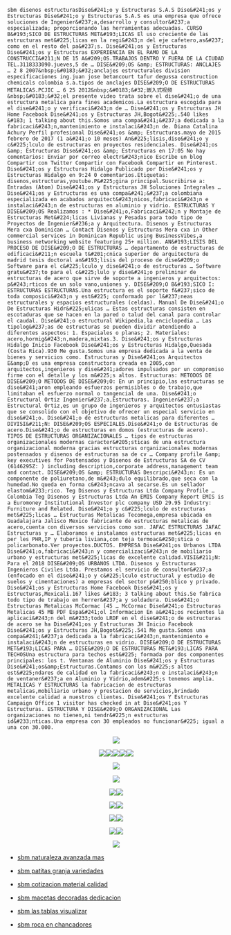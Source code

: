 
```
sbm disenos estructurasDise&#241;o y Estructuras S.A.S Dise&#241;os y Estructuras Dise&#241;o y Estructuras S.A.S es una empresa que ofrece soluciones de Ingenier&#237;a,desarrollo y consultor&#237;a especializada; proporcionando las herramientas adecuadas. CURSO B&#193;SICO DE ESTRUCTURAS MET&#193;LICAS El uso creciente de las estructuras met&#225;licas en la regi&#243;n del eje cafetero,as&#237; como en el resto del pa&#237;s. Dise&#241;os y Estructuras Dise&#241;os y Estructuras EXPERIENCIA EN EL RAMO DE LA CONSTRUCCI&#211;N DE 15 A&#209;OS.TRABAJOS DENTRO Y FUERA DE LA CIUDAD TEL.3118333090.jueves,5 de … DISE&#209;OS &amp; ESTRUCTURAS: ANCLAJES … 2 8 2007&nbsp;&#0183;&#32;anclajes estructurales division especificaciones ing.juan jose betancourt tafur degussa construction chemicals colombia s.a.tipos de anclajes DISE&#209;O DE ESTRUCTURAS METALICAS.PCJIC … 6 25 2012&nbsp;&#0183;&#32;嵌入式视频&nbsp;&#0183;&#32;el presente video trata sobre el dise&#241;o de una estructura metalica para fines academicos.La estructura escogida para el dise&#241;o y verificaci&#243;n de … Dise&#241;os y Estructuras JH Home Facebook Dise&#241;os y Estructuras JH,Bogot&#225;.540 likes &#183; 1 talking about this.Somos una compa&#241;&#237;a dedicada a la fabricaci&#243;n,mantenimiento e instalaci&#243;n de. Diana Catalina Achury Perfil profesional Dise&#241;os &amp; Estructuras.mayo de 2015 febrero de 2017 (1 a&#241;o 10 meses) An&#225;lisis,dise&#241;o y c&#225;lculo de estructuras en proyectos residenciales. Dise&#241;os &amp; Estructuras Dise&#241;os &amp; Estructuras en 17:05 No hay comentarios: Enviar por correo electr&#243;nico Escribe un blog Compartir con Twitter Compartir con Facebook Compartir en Pinterest. Dise&#241;os y Estructuras Hidalgo Publicado por Dise&#241;os y Estructuras Hidalgo en 9:24 0 comentarios.Etiquetas: disenos,estructuras,youtube.P&#225;gina principal.Suscribirse a: Entradas (Atom) Dise&#241;os y Estructuras JH Soluciones Integrales … Dise&#241;os y Estructuras es una compa&#241;&#237;a colombiana especializada en acabados arquitect&#243;nicos,fabricaci&#243;n e instalaci&#243;n de estructuras en aluminio y vidrio. ESTRUCTURAS Y DISE&#209;OS Realizamos : * Dise&#241;o,Fabricaci&#242;n y Montaje de Estructuras Met&#224;licas Livianas y Pesadas para todo tipo de Proyectos de Ingenier&#236;a y Arquitectura. Disenos y Estructuras Mera cxa Dominican … Contact Disenos y Estructuras Mera cxa in Other commercial services in Dominican Republic using BusinessVibes,a business networking website featuring 25+ million. AN&#193;LISIS DEL PROCESO DE DISE&#209;O DE ESTRUCTURAS … departamento de estructuras de edificaci&#211;n escuela t&#201;cnica superior de arquitectura de madrid tesis doctoral an&#193;lisis del proceso de dise&#209;o Software para el c&#225;lculo y dise&#241;o de estructuras … Software gratu&#237;to para el c&#225;lulo y dise&#241;o preliminar de estructuras de acero que sirve de soporte a ingenieros y arquitectos: p&#243;rticos de un solo vano,uniones y. DISE&#209;O B&#193;SICO I: ESTRUCTURAS ESTRUCTURAS.Una estructura es el soporte f&#237;sico de toda composici&#243;n y est&#225; conformado por l&#237;neas estructurales y espacios estructurales (celdas). Manual De Dise&#241;o De Estructuras Hidr&#225;ulicas … Estas estructuras consisten en escotaduras que se hacen en la pared o talud del canal para controlar el caudal. Dise&#241;o estructural Wikipedia,la enciclopedia … Las tipolog&#237;as de estructuras se pueden dividir atendiendo a diferentes aspectos: 1. Espaciales o planas; 2. Materiales: acero,hormig&#243;n,madera,mixtas.3. Dise&#241;os y Estructuras Hidalgo Inicio Facebook Dise&#241;os y Estructuras Hidalgo,Quesada (Costa Rica).930 Me gusta.Somos una empresa dedicada a la venta de bienes y servicios como. Estructuras y Dise&#241;os Arquitectos E&amp;D es una empresa constructora creada en 2005,con arquitectos,ingenieros y dise&#241;adores impulsados por un compromiso firme con el detalle y los m&#225;s altos. Estructuras: METODOS DE DISE&#209;O METODOS DE DISE&#209;O: En un principio,las estructuras se dise&#241;aron empleando esfuerzos permisibles o de trabajo,que limitaban el esfuerzo normal o tangencial de una. Dise&#241;o Estructural Ortiz Ingenier&#237;a,Estructuras. Ingenier&#237;a Estructural Ortiz,es un grupo de ingenieros y arquitectos entusiastas que se consolido con el objetivo de ofrecer un especial servicio en dise&#241;o. Dise&#241;o de estructuras metalicas para diferentes … DIVISI&#211;N: DISE&#209;OS ESPECIALES.Dise&#241;o de Estructuras de acero.Dise&#241;o de estructuras en domos (estructuras de acero). TIPOS DE ESTRUCTURAS ORGANIZACIONALES … tipos de estructuras organizacionales modernas caracter&#205;sticas de una estructura organizacional moderna gracias estructuras organizacionales modernas postensados y disenos de estructuras sa de cv … Company profile &amp; key executives for Postensados y Disenos de Estructuras SA de CV (6146295Z: ) including description,corporate address,management team and contact. DISE&#209;OS &amp; ESTRUCTURAS Descripci&#243;n: Es un componente de poliuretano,de m&#243;dulo equilibrado,que seca con la humedad.No queda en forma c&#243;ncava al secarse.Es un sellador elastom&#233;rico. Teg Disenos y Estructuras Ltda Company Profile … Colombia Teg Disenos y Estructuras Ltda An EMIS Company Report EMIS is a Euromoney Institutional Investor plc company USD 29.95 Industry: Furniture and Related. Dise&#241;o y c&#225;lculo de estructuras met&#225;licas … Estructuras Metalicas Tecomega,empresa ubicada en Guadalajara Jalisco Mexico fabricante de estructuras metalicas de acero,cuenta con diversos servicios como son. JAFAC ESTRUCTURAS JAFAC Estructuras y … Elaboramos e instalamos estructuras met&#225;licas en per les PHR,IP y tuberia liviana,con teja termoac&#250;stica o policarbonato.Ver proyectos.DUCTOS. EMPRESA Dise&#241;os Urbanos LTDA Dise&#241;o,fabricaci&#243;n y comercializaci&#243;n de mobiliario urbano y estructuras met&#225;licas de excelente calidad.VISI&#211;N: Para el 2018 DISE&#209;OS URBANOS LTDA. Disenos y Estructuras Ingenieros Civiles Ltda. Prestamos el servicio de consultor&#237;a (enfocado en el dise&#241;o y c&#225;lculo estructural y estudio de suelos y cimentaciones) a empresas del sector p&#250;blico y privado. Dise&#241;os y Estructuras Home Facebook Dise&#241;os y Estructuras,Mexicali.167 likes &#183; 3 talking about this.Se fabrica todo tipo de trabajo en herrer&#237;a y soldadura. Dise&#241;o Estructuras Metalicas McCormac [45 … McCormac Dise&#241;o Estructuras Metalicas 45 MB PDF Espa&#241;ol Informacion En a&#241;os recientes la aplicaci&#243;n del m&#233;todo LRDF en el dise&#241;o de estructuras de acero se ha Dise&#241;os y Estructuras JH Inicio Facebook Dise&#241;os y Estructuras JH,Bogot&#225;.541 Me gusta.Somos una compa&#241;&#237;a dedicada a la fabricaci&#243;n,mantenimiento e instalaci&#243;n de estructuras en vidrio. DISE&#209;O DE ESTRUCTURAS MET&#193;LICAS PARA … DISE&#209;O DE ESTRUCTURAS MET&#193;LICAS PARA TECHOSUna estructura para techos est&#225; formada por dos componentes principales: los t. Ventanas de Aluminio Dise&#241;os y Estructuras Dise&#241;os&amp;Estructuras.Contamos con los m&#225;s altos est&#225;ndares de calidad en la fabricaci&#243;n e instalaci&#243;n de ventaner&#237;a en Aluminio y Vidrio,adem&#225;s tenemos amplia. METALICAS Y ESTRUCTURAS la fabricacion de estructuras metalicas,mobiliario urbano y prestacion de servicios,brindado excelente calidad a nuestros clientes. Dise&#241;os Y Estructuras Campaign Office 1 visitor has checked in at Dise&#241;os Y Estructuras. ESTRUCTURA Y DISE&#209;O ORGANIZACIONAL Las organizaciones no tienen,ni tendr&#225;n estructuras id&#233;nticas.Una empresa con 30 empleados no funcionar&#225; igual a una con 30.000. 
```

<div align="center">

<a href="https://es-crusher.shibang-china.com/github&k=sbm+disenos+estructuras"><img src="https://static.shibang-china.com/es/crusher/logo.jpg"></a>

<a href="https://es-crusher.shibang-china.com/github&k=sbm+disenos+estructuras"><img src="https://static.shibang-china.com/es/crusher/index.jpg"></a><a href="https://es-crusher.shibang-china.com/material.htmlgithub&k=sbm+disenos+estructuras"><img src="https://static.shibang-china.com/es/crusher/material.jpg"></a><a href="https://es-crusher.shibang-china.com/application.htmlgithub&k=sbm+disenos+estructuras"><img src="https://static.shibang-china.com/es/crusher/application.jpg"></a><a href="https://es-crusher.shibang-china.com/aboutus.htmlgithub&k=sbm+disenos+estructuras"><img src="https://static.shibang-china.com/es/crusher/aboutus.jpg"></a><a href="https://es-crusher.shibang-china.com/contact.htmlgithub&k=sbm+disenos+estructuras"><img src="https://static.shibang-china.com/es/crusher/contact.jpg"></a>

<a href="https://es-crusher.shibang-china.com/github&k=sbm+disenos+estructuras"><img src="https://static.shibang-china.com/es/crusher/banner.jpg"></a>

<a href="https://swt.shibang-china.com/github&k=sbm+disenos+estructuras"><img src="https://static.shibang-china.com/es/crusher/text.jpg"></a>

<a href="https://swt.shibang-china.com/github&k=sbm+disenos+estructuras"><img src="https://static.shibang-china.com/es/crusher/chat.jpg"></a><a href="https://es-crusher.shibang-china.com/contact.htmlgithub&k=sbm+disenos+estructuras"><img src="https://static.shibang-china.com/es/crusher/message.jpg"></a>

<a href="https://es-crusher.shibang-china.com/products/pe.htmlgithub&k=sbm+disenos+estructuras"><img src="https://static.shibang-china.com/es/crusher/pe.jpg"></a><a href="https://es-crusher.shibang-china.com/products/pf.htmlgithub&k=sbm+disenos+estructuras"><img src="https://static.shibang-china.com/es/crusher/pf.jpg"></a>

<a href="https://es-crusher.shibang-china.com/products/hpt.htmlgithub&k=sbm+disenos+estructuras"><img src="https://static.shibang-china.com/es/crusher/hpt.jpg"></a><a href="https://es-crusher.shibang-china.com/products/vsi.htmlgithub&k=sbm+disenos+estructuras"><img src="https://static.shibang-china.com/es/crusher/vsi.jpg"></a>

<a href="https://es-crusher.shibang-china.com/products/klv.htmlgithub&k=sbm+disenos+estructuras"><img src="https://static.shibang-china.com/es/crusher/klv.jpg"></a><a href="https://es-crusher.shibang-china.com/products/portable.htmlgithub&k=sbm+disenos+estructuras"><img src="https://static.shibang-china.com/es/crusher/portable.jpg"></a>

<a href="https://swt.shibang-china.com/github&k=sbm+disenos+estructuras"><img src="https://static.shibang-china.com/es/crusher/case.jpg"></a>

</div>


* [sbm naturaleza avanzada mas](sbm%20naturaleza%20avanzada%20mas.md)

* [sbm patitas granja variedades](sbm%20patitas%20granja%20variedades.md)

* [sbm cotizacion material calidad](sbm%20cotizacion%20material%20calidad.md)

* [sbm macetas decoradas dedicacion](sbm%20macetas%20decoradas%20dedicacion.md)

* [sbm las tablas visualizar](sbm%20las%20tablas%20visualizar.md)

* [sbm roca en chancadores](sbm%20roca%20en%20chancadores.md)